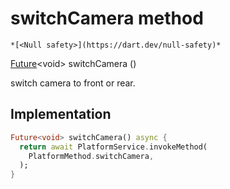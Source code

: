 


# switchCamera method




    *[<Null safety>](https://dart.dev/null-safety)*




[Future](https://api.flutter.dev/flutter/dart-async/Future-class.html)&lt;void> switchCamera
()





<p>switch camera to front or rear.</p>



## Implementation

```dart
Future<void> switchCamera() async {
  return await PlatformService.invokeMethod(
    PlatformMethod.switchCamera,
  );
}
```







